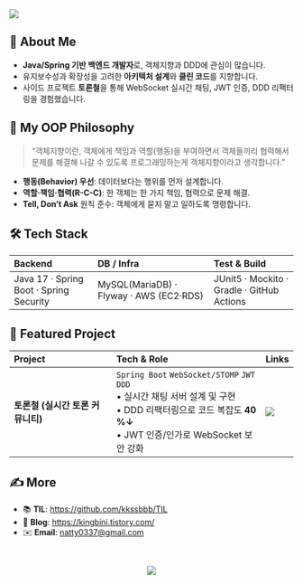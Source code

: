 

<!-- ✨ 헤더 -->
<img src="https://capsule-render.vercel.app/api?type=waving&color=gradient&height=140&text=Kim%20SeungBin&fontSize=40&fontAlignY=30&desc=Backend%20Engineer🐯&descAlignY=55" />

</div>

## 👋 About Me
- **Java/Spring 기반 백엔드 개발자**로, 객체지향과 DDD에 관심이 많습니다.  
- 유지보수성과 확장성을 고려한 **아키텍처 설계**와 **클린 코드**를 지향합니다.  
- 사이드 프로젝트 <strong>토론철</strong>을 통해 WebSocket 실시간 채팅, JWT 인증, DDD 리팩터링을 경험했습니다.

## 🧭 My OOP Philosophy
> “객체지향이란, 객체에게 책임과 역할(행동)을 부여하면서 객체들끼리 협력해서 문제를 해결해 나갈 수 있도록 프로그래밍하는게 객체지향이라고 생각합니다.”

- **행동(Behavior) 우선**: 데이터보다는 행위를 먼저 설계합니다.  
- **역할·책임·협력(R-C-C)**: 한 객체는 한 가지 책임, 협력으로 문제 해결.  
- **Tell, Don’t Ask** 원칙 준수: 객체에게 묻지 말고 일하도록 명령합니다.

## 🛠 Tech Stack
| Backend | DB / Infra | Test & Build |
| :-- | :-- | :-- |
| Java 17 · Spring Boot · Spring Security | MySQL(MariaDB) · Flyway · AWS (EC2·RDS) | JUnit5 · Mockito · Gradle · GitHub Actions |

## 🚀 Featured Project
| Project | Tech & Role | Links |
| :--- | :--- | :--- |
| **토론철 (실시간 토론 커뮤니티)** | `Spring Boot` `WebSocket/STOMP` `JWT` `DDD`<br/>• 실시간 채팅 서버 설계 및 구현<br/>• DDD 리팩터링으로 코드 복잡도 **40 %↓** <br/>• JWT 인증/인가로 WebSocket 보안 강화 | <a href="https://github.com/kkssbbb/DebateSeason_Backend_V1"><img src="https://img.shields.io/badge/Repo-181717?style=flat-square&logo=github&logoColor=white" /></a> |

## ✍️ More
- 📚 **TIL**: <https://github.com/kkssbbb/TIL>  
- 📒 **Blog**: <https://kingbini.tistory.com/>  
- ✉️ **Email**: natty0337@gmail.com  

<br/>

<p align="center">
  <img src="https://github-readme-stats.vercel.app/api?username=kkssbbb&show_icons=true&theme=calm&hide_title=true" />
</p>

